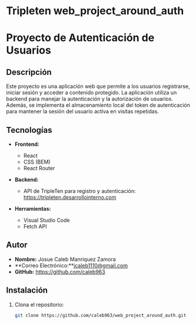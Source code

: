 # Tripleten web_project_around_auth

# Proyecto de Autenticación de Usuarios

## Descripción

Este proyecto es una aplicación web que permite a los usuarios registrarse, iniciar sesión y acceder a contenido protegido. La aplicación utiliza un backend para manejar la autenticación y la autorización de usuarios. Además, se implementa el almacenamiento local del token de autenticación para mantener la sesión del usuario activa en visitas repetidas.

## Tecnologías

- **Frontend:**
  - React
  - CSS (BEM)
  - React Router

- **Backend:**
  - API de TripleTen para registro y autenticación: https://tripleten.desarrollointerno.com

- **Herramientas:**
  - Visual Studio Code
  - Fetch API

## Autor

- **Nombre:** Josue Caleb Manriquez Zamora 
- **Correo Electrónico:**jcaleb1110@gmail.com 
- **GitHub:** https://github.com/caleb963

## Instalación

1. Clona el repositorio:
   ```bash
   git clone https://github.com/caleb963/web_project_around_auth.git